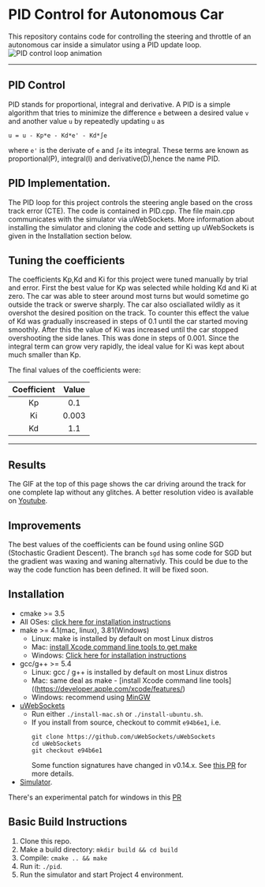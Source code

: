 # PID Control for Autonomous Car

This repository contains code for controlling the steering and throttle of an autonomous car inside a simulator using a PID update loop.
![PID control loop animation](res/output.gif)

---

## PID Control
PID stands for proportional, integral and derivative. A PID is a simple algorithm that tries to minimize the difference `e` between a desired value `v` and another value `u` by repeatedly updating `u` as 
```
u = u - Kp*e - Kd*e' - Kd*∫e 
```  
where `e'` is the derivate of `e` and `∫e` its integral. These terms are known as proportional(P), integral(I) and derivative(D),hence the name PID.

## PID Implementation.
The PID loop for this project controls the steering angle based on the cross track error (CTE). The code is contained in PID.cpp.
The file main.cpp communicates with the simulator via uWebSockets. More information about installing the simulator and cloning the code and setting up uWebSockets is given in the Installation section below. 

## Tuning the coefficients
The coefficients Kp,Kd and Ki for this project were tuned manually by trial and error. First the best value for Kp was selected while holding Kd and Ki at zero. The car was able to steer around most turns but would sometime go outside the track or swerve sharply. The car also osciallated wildly as it overshot the desired position on the track. To counter this effect the value of Kd was gradually inscreased in steps of 0.1 until the car started moving smoothly. After this the value of Ki was increased until the car stopped overshooting the side lanes. This was done in steps of 0.001. Since the integral term can grow very rapidly, the ideal value for Ki was kept about much smaller than Kp.

The final values of the coefficients were:

|Coefficient | Value  |
|:----------:|:------:| 
| Kp         | 0.1    |
| Ki         | 0.003  |
| Kd         | 1.1    |
---

## Results 
The GIF at the top of this page shows the car driving around the track for one complete lap without any glitches. A better resolution video is available on [Youtube](https://youtu.be/7BDjsNOwHsM).

## Improvements
The best values of the coefficients can be found using online SGD (Stochastic Gradient Descent). The branch `sgd` has some code for SGD but the gradient was waxing and waning alternativly. This could be due to the way the code function has been defined. It will be fixed soon.


## Installation
* cmake >= 3.5
 * All OSes: [click here for installation instructions](https://cmake.org/install/)
* make >= 4.1(mac, linux), 3.81(Windows)
  * Linux: make is installed by default on most Linux distros
  * Mac: [install Xcode command line tools to get make](https://developer.apple.com/xcode/features/)
  * Windows: [Click here for installation instructions](http://gnuwin32.sourceforge.net/packages/make.htm)
* gcc/g++ >= 5.4
  * Linux: gcc / g++ is installed by default on most Linux distros
  * Mac: same deal as make - [install Xcode command line tools]((https://developer.apple.com/xcode/features/)
  * Windows: recommend using [MinGW](http://www.mingw.org/)
* [uWebSockets](https://github.com/uWebSockets/uWebSockets)
  * Run either `./install-mac.sh` or `./install-ubuntu.sh`.
  * If you install from source, checkout to commit `e94b6e1`, i.e.
    ```
    git clone https://github.com/uWebSockets/uWebSockets 
    cd uWebSockets
    git checkout e94b6e1
    ```
    Some function signatures have changed in v0.14.x. See [this PR](https://github.com/udacity/CarND-MPC-Project/pull/3) for more details.
* [Simulator](https://github.com/udacity/self-driving-car-sim/releases).

There's an experimental patch for windows in this [PR](https://github.com/udacity/CarND-PID-Control-Project/pull/3)

## Basic Build Instructions

1. Clone this repo.
2. Make a build directory: `mkdir build && cd build`
3. Compile: `cmake .. && make`
4. Run it: `./pid`.
5. Run the simulator and start Project 4 environment.